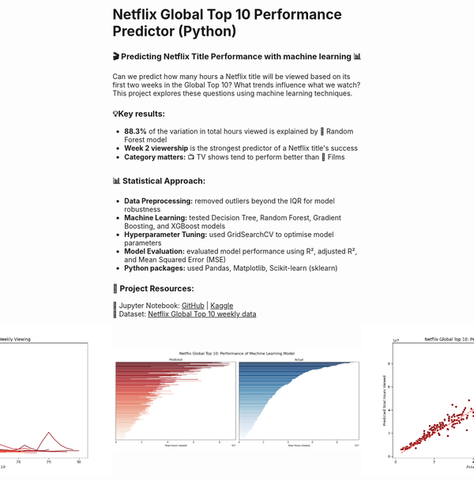 # Netflix Global Top 10 Performance Predictor (Python)

### 🎬 Predicting Netflix Title Performance with machine learning 📊 <br>


Can we predict how many hours a Netflix title will be viewed based on its first two weeks in the Global Top 10? What trends influence what we watch? This project explores these questions using machine learning techniques. <br>


### 💡Key results:
 - **88.3%** of the variation in total hours viewed is explained by 🌲 Random Forest model  <br>
 - **Week 2 viewership** is the strongest predictor of a Netflix title's success <br>
 - **Category matters:** 📺 TV shows tend to perform better than 🍿 Films  <br>


### 📊 Statistical Approach:
 -  **Data Preprocessing:** removed outliers beyond the IQR for model robustness <br>
 -  **Machine Learning:** tested Decision Tree, Random Forest, Gradient Boosting, and XGBoost models <br>
 -  **Hyperparameter Tuning:** used GridSearchCV to optimise model parameters  <br>
 -  **Model Evaluation:** evaluated model performance using R², adjusted R², and Mean Squared Error (MSE) <br>
 -  **Python packages:** used Pandas, Matplotlib, Scikit-learn (sklearn) <br>


### 🔗 Project Resources:
📖 Jupyter Notebook: [GitHub](https://github.com/dpb24/netflix-global-top-10-performance-predictor-ml/blob/main/netflix-global-top-10-performance-predictor-ml.ipynb) | [Kaggle](https://www.kaggle.com/code/davidpbriggs/netflix-global-top-10-performance-predictor-ml)  <br>
📂 Dataset: [Netflix Global Top 10 weekly data](https://www.kaggle.com/datasets/davidpbriggs/most-popular-netflix-shows) <br>


<div style="display: flex; justify-content: center; align-items: center;">
    <img src="netflix_global_top_10_weekly.png" width="800">
    <img src="ml_model_performance1.png" width="800">
    <img src="ml_model_performance2.png" width="800">
</div>
